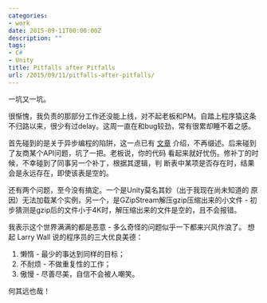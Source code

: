 ```yaml
---
categories:
- work
date: 2015-09-11T00:00:00Z
description: ""
tags:
- C#
- Unity
title: Pitfalls after Pitfalls
url: /2015/09/11/pitfalls-after-pitfalls/
---
```



一坑又一坑。

很惭愧，我负责的那部分工作还没能上线，对不起老板和PM。自踏上程序猿这条
不归路以来，很少有过delay。这周一直在和bug较劲，常有很累却睡不着之感。

首先碰到的是关于异步编程的陷阱，这一点已有
[文章](http://blogs.msdn.com/b/pfxteam/archive/2012/02/08/10265476.aspx)
介绍，不再缀述。后来碰到了友商某个API问题，坑了一把。老板说，你的代码
看起来就好忧伤。修补丁的时候，不幸碰到了同事另一个补丁，根据其逻辑，判
断表中某项是否存在时，结果会是永远存在，即使该表是空的。

还有两个问题，至今没有搞定。一个是Unity莫名其妙（出于我现在尚未知道的
原因）无法加载某个实例，另一个，是GZipStream解压gzip压缩出来的小文件 -
初步猜测是gzip后的文件小于4K时，解压缩出来的文件是空的，且不会报错。

我表示这个世界满满的都是恶意 - 多么奇怪的问题似乎一下都来兴风作浪了。
想起 Larry Wall 说的程序员的三大优良美德：

1. 懒惰 - 最少的事达到同样的目标；
2. 不耐烦 - 不做重复性的工作；
3. 傲慢 - 尽善尽美，自信不会被人嘲笑。

何其远也哉！
